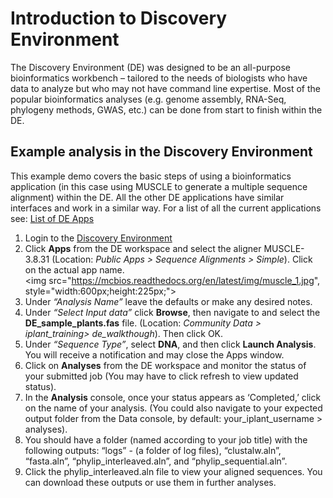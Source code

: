 # Introduction to Discovery Environment

The Discovery Environment (DE) was designed to be an all-purpose bioinformatics workbench – tailored to the needs of biologists who have data to analyze but who may not have command line expertise. Most of the popular bioinformatics analyses (e.g. genome assembly, RNA-Seq, phylogeny methods, GWAS, etc.) can be done from start to finish within the DE. 

## Example analysis in the Discovery Environment

This example demo covers the basic steps of using a bioinformatics application (in this case using MUSCLE to generate a multiple sequence alignment) within the DE. All the other DE applications have similar interfaces and work in a similar way. For a list of all the current applications see: [List of DE Apps](https://pods.iplantcollaborative.org/wiki/display/DEapps/List+of+Applications)

1. Login to the [Discovery Environment](https://de.iplantcollaborative.org/de/) 
2. Click **Apps** from the DE workspace and select the aligner MUSCLE-3.8.31 (Location: _Public Apps > Sequence Alignments > Simple_). Click on the actual app name. <br><img src="https://mcbios.readthedocs.org/en/latest/img/muscle_1.jpg", style="width:600px;height:225px;">
3.	Under _“Analysis Name”_ leave the defaults or make any desired notes.
4.	Under _“Select Input data”_ click **Browse**, then navigate to and select the **DE_sample_plants.fas** file. (Location: _Community Data > iplant_training> de_walkthough_). Then click OK. 
5.	Under _“Sequence Type”_, select **DNA**, and then click **Launch Analysis**. You will receive a notification and may close the Apps window. 
6.	Click on **Analyses** from the DE workspace and monitor the status of your submitted job (You may have to click refresh to view updated status). 
7. In the **Analysis** console, once your status appears as ‘Completed,’ click on the name of your analysis. (You could also navigate to your expected output folder from the Data console, by default: your_iplant_username > analyses). 
8. You should have a folder (named according to your job title) with the following outputs:
“logs” - (a folder of log files), “clustalw.aln”, “fasta.aln”, “phylip_interleaved.aln”, and “phylip_sequential.aln”.
9. Click the phylip_interleaved.aln file to view your aligned sequences. You can download these outputs or use them in further analyses.
